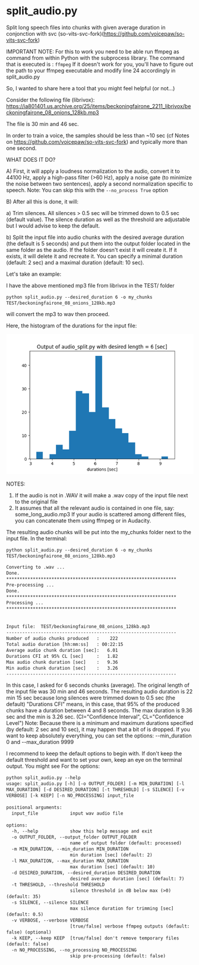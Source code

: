 # split_audio.py
Split long speech files into chunks with given average duration in conjonction with svc (so-vits-svc-fork)(https://github.com/voicepaw/so-vits-svc-fork)

IMPORTANT NOTE:
For this to work you need to be able run ffmpeg as command from within Python with the subprocess library. 
The command that is executed is : `ffmpeg`
If it doesn't work for you, you'll have to figure out the path to your ffmpeg executable and modify line 24 accordingly in split_audio.py

So, I wanted to share here a tool that you might feel helpful (or not...) 

Consider the following file (librivox):
https://ia801401.us.archive.org/25/items/beckoningfairone_2211_librivox/beckoningfairone_08_onions_128kb.mp3

The file is 30 min and 46 sec.

In order to train a voice, the samples should be less than ~10 sec (cf Notes on https://github.com/voicepaw/so-vits-svc-fork) and typically more than one second.

WHAT DOES IT DO?

A) First, it will apply a loudness normalization to the audio, convert it to 44100 Hz, apply a high-pass filter (>60 Hz), apply a noise gate (to minimize the noise between two sentences), apply a second normalization specific to speech.
Note: You can skip this with the `--no_process True` option 

B) After all this is done, it will:

a) Trim silences. All silences > 0.5 sec will be trimmed down to 0.5 sec (default value). The silence duration as well as the threshold are adjustable but I would advise to keep the default.

b) Split the input file into audio chunks with the desired average duration (the default is 5 seconds) and put them into the output folder located in the same folder as the audio. If the folder doesn't exist it will create it. If it exists, it will delete it and recreate it.
You can specify a minimal duration (default: 2 sec) and a maximal duration (default: 10 sec). 

Let's take an example:

I have the above mentioned mp3 file from librivox in the TEST/ folder
```
python split_audio.py --desired_duration 6 -o my_chunks TEST/beckoningfairone_08_onions_128kb.mp3
```
will convert the mp3 to wav then proceed. 

Here, the histogram of the durations for the input file:

![alt text](https://github.com/sbersier/split_audio/blob/main/audio_split.png?raw=true)

NOTES:

1) If the audio is not in .WAV it will make a .wav copy of the input file next to the original file
2) It assumes that all the relevant audio is contained in one file, say: some_long_audio.mp3
If your audio is scattered among different files, you can concatenate them using ffmpeg or in Audacity.


The resulting audio chunks will be put into the my_chunks folder next to the input file. In the terminal:

```
python split_audio.py --desired_duration 6 -o my_chunks TEST/beckoningfairone_08_onions_128kb.mp3
```
```
Converting to .wav ...
Done.
****************************************************************
Pre-processing ...
Done.
****************************************************************
Processing ...
****************************************************************


Input file:  TEST/beckoningfairone_08_onions_128kb.mp3
----------------------------------------------------------------
Number of audio chunks produced   :    222
Total audio duration [hh:mm:ss]   : 00:22:15
Average audio chunk duration [sec]:   6.01
Durations CFI at 95% CL [sec]     :   1.82
Max audio chunk duration [sec]    :   9.36
Min audio chunk duration [sec]    :   3.26
----------------------------------------------------------------
```

In this case, I asked for 6 seconds chunks (average). The original length of the input file was 30 min and 46 seconds. The resulting audio duration is 22 min 15 sec because long silences were trimmed down to 0.5 sec (the default) "Durations CFI" means, in this case, that 95% of the produced chunks have a duration between 4 and 8 seconds. The max duration is 9.36 sec and the min is 3.26 sec.  (CI="Confidence Interval", CL="Confidence Level") Note: Because there is a minimum and maximum durations specified (by default: 2 sec and 10 sec), it may happen that a bit of is dropped. If you want to keep absolutely everything, you can set the options: --min_duration 0  and --max_duration 9999

I recommend to keep the default options to begin with. 
If don't keep the default threshold and want to set your own, keep an eye on the terminal output. You might see
For the options:
```
python split_audio.py --help
usage: split_audio.py [-h] [-o OUTPUT_FOLDER] [-m MIN_DURATION] [-l MAX_DURATION] [-d DESIRED_DURATION] [-t THRESHOLD] [-s SILENCE] [-v VERBOSE] [-k KEEP] [-n NO_PROCESSING] input_file

positional arguments:
  input_file            input wav audio file

options:
  -h, --help            show this help message and exit
  -o OUTPUT_FOLDER, --output_folder OUTPUT_FOLDER
                        name of output folder (default: processed)
  -m MIN_DURATION, --min_duration MIN_DURATION
                        min duration [sec] (default: 2)
  -l MAX_DURATION, --max_duration MAX_DURATION
                        max duration [sec] (default: 10)
  -d DESIRED_DURATION, --desired_duration DESIRED_DURATION
                        desired average duration [sec] (default: 7)
  -t THRESHOLD, --threshold THRESHOLD
                        silence threshold in dB below max (>0) (default: 35)
  -s SILENCE, --silence SILENCE
                        max silence duration for trimming [sec] (default: 0.5)
  -v VERBOSE, --verbose VERBOSE
                        [true/false] verbose ffmpeg outputs (default: false) (optional)
  -k KEEP, --keep KEEP  [true/false] don't remove temporary files (default: false)
  -n NO_PROCESSING, --no_processing NO_PROCESSING
                        skip pre-processing (default: false)
```


